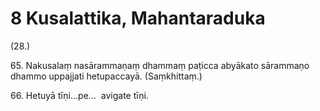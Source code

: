 # 8 Kusalattika, Mahantaraduka

(28.)

65\. Nakusalaṃ nasārammaṇaṃ dhammaṃ paṭicca abyākato sārammaṇo dhammo uppajjati hetupaccayā. (Saṃkhittaṃ.)

66\. Hetuyā tīṇi…pe…  avigate tīṇi.
